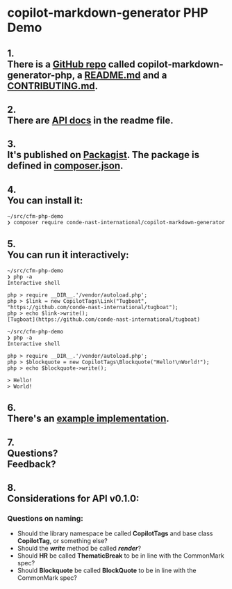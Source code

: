 # copilot-markdown-generator PHP Demo

## 1. <br>There is a [GitHub repo] called copilot-markdown-generator-php, a [README.md] and a [CONTRIBUTING.md].
## 2. <br>There are [API docs] in the readme file.
## 3. <br>It's published on [Packagist]. The package is defined in [composer.json].
## 4. <br>You can install it:
```
~/src/cfm-php-demo
❯ composer require conde-nast-international/copilot-markdown-generator
```
## 5. <br>You can run it interactively:
```
~/src/cfm-php-demo
❯ php -a
Interactive shell

php > require __DIR__.'/vendor/autoload.php';
php > $link = new CopilotTags\Link("Tugboat", "https://github.com/conde-nast-international/tugboat");
php > echo $link->write();
[Tugboat](https://github.com/conde-nast-international/tugboat)
```
```
~/src/cfm-php-demo
❯ php -a
Interactive shell

php > require __DIR__.'/vendor/autoload.php';
php > $blockquote = new CopilotTags\Blockquote("Hello!\nWorld!");
php > echo $blockquote->write();

> Hello!
> World!
```
## 6. <br>There's an [example implementation].
## 7. <br>Questions? <br>Feedback?
## 8. <br>Considerations for API v0.1.0:
### Questions on naming:
* Should the library namespace be called **CopilotTags** and base class
**CopilotTag**, or something else?
* Should the ***write*** method be called ***render***?
* Should **HR** be called **ThematicBreak** to be in line with the CommonMark
spec?
* Should **Blockquote** be called **BlockQuote** to be in line with the
CommonMark spec?

[GitHub repo]: https://github.com/conde-nast-international/copilot-markdown-generator-php/
[README.md]: https://github.com/conde-nast-international/copilot-markdown-generator-php/blob/master/README.md
[CONTRIBUTING.md]: https://github.com/conde-nast-international/copilot-markdown-generator-php/blob/master/CONTRIBUTING.md
[API docs]: https://github.com/conde-nast-international/copilot-markdown-generator-php/blob/master/README.md#api
[Packagist]: https://packagist.org/packages/conde-nast-international/copilot-markdown-generator
[composer.json]: https://github.com/conde-nast-international/copilot-markdown-generator-php/blob/master/composer.json
[example implementation]: https://github.com/conde-nast-international/copilot-markdown-generator-php/tree/master/example

